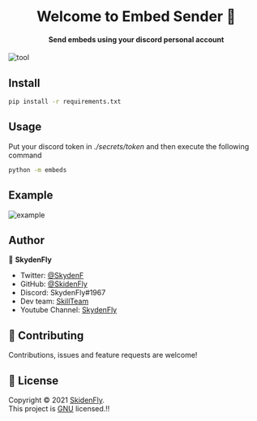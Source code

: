 <h1 align="center"> Welcome to Embed Sender 👋 </h1>
<h4 align="center"> Send embeds using your discord personal account </h4>
<img alt="tool" src="https://user-images.githubusercontent.com/70416087/145055166-2bfda0a6-a8e6-4a67-aa30-4de98dc6a35e.png" />

## Install
```sh
pip install -r requirements.txt

```

## Usage
Put your discord token in *./secrets/token* and then execute the following command
```sh
python -m embeds

```
## Example
<img alt="example" src="https://user-images.githubusercontent.com/70416087/144964864-e5903c14-0ba6-43fd-a7b3-6d470a59ec4a.png" />

## Author
👤 **SkydenFly**
* Twitter: [@SkydenF](https://twitter.com/SkydenF)
* GitHub: [@SkidenFly](https://github.com/SkidenFly)
* Discord: SkydenFly#1967
* Dev team: [SkillTeam](https://discord.gg/82BM3BqmDC)
* Youtube Channel: [SkydenFly](https://youtube.com/c/SkydenFly)

## 🤝 Contributing
Contributions, issues and feature requests are welcome!

## 📝 License

Copyright © 2021 [SkidenFly](https://github.com/SkidenFly).<br/>
This project is [GNU](https://github.com/SkidenFly/Embed-Sender/blob/main/LICENSE) licensed.!!

